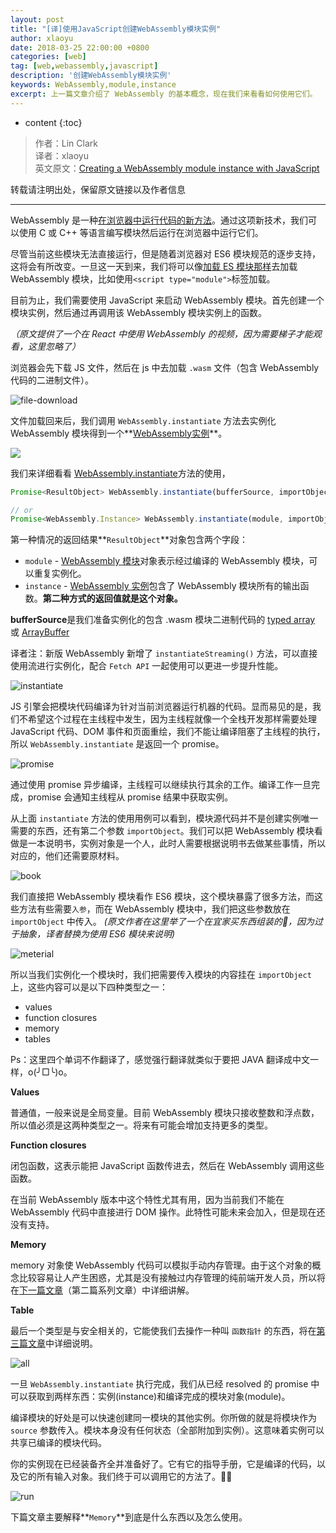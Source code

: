 ```yaml
---
layout: post
title: "[译]使用JavaScript创建WebAssembly模块实例"
author: xlaoyu
date: 2018-03-25 22:00:00 +0800
categories: [web]
tag: [web,webassembly,javascript]
description: '创建WebAssembly模块实例'
keywords: WebAssembly,module,instance
excerpt: 上一篇文章介绍了 WebAssembly 的基本概念，现在我们来看看如何使用它们。
---
```


* content
{:toc}


> 作者：Lin Clark  
  译者：xlaoyu  
  英文原文：[Creating a WebAssembly module instance with JavaScript](https://hacks.mozilla.org/2017/07/creating-a-webassembly-module-instance-with-javascript/)

转载请注明出处，保留原文链接以及作者信息

-----------------


WebAssembly 是一种[在浏览器中运行代码的新方法](https://hacks.mozilla.org/2017/02/a-cartoon-intro-to-webassembly/)。通过这项新技术，我们可以使用 C 或 C++ 等语言编写模块然后运行在浏览器中运行它们。

尽管当前这些模块无法直接运行，但是随着浏览器对 ES6 模块规范的逐步支持，这将会有所改变。一旦这一天到来，我们将可以像[加载 ES 模块那样](https://github.com/WebAssembly/design/issues/1087)去加载 WebAssembly 模块，比如使用`<script type="module">`标签加载。

目前为止，我们需要使用 JavaScript 来启动 WebAssembly 模块。首先创建一个模块实例，然后通过再调用该 WebAssembly 模块实例上的函数。

*（原文提供了一个在 React 中使用 WebAssembly 的视频，因为需要梯子才能观看，这里忽略了）*

浏览器会先下载 JS 文件，然后在 js 中去加载 `.wasm` 文件（包含 WebAssembly 代码的二进制文件）。

![file-download](https://i.loli.net/2018/03/24/5ab649eb3d1c1.png)

文件加载回来后，我们调用 `WebAssembly.instantiate` 方法去实例化 WebAssembly 模块得到一个**[WebAssembly实例](https://developer.mozilla.org/en-US/docs/Web/JavaScript/Reference/Global_Objects/WebAssembly/Instance)**。

![](https://i.loli.net/2018/03/24/5ab649ed7e1a7.png)

我们来详细看看 [WebAssembly.instantiate](https://developer.mozilla.org/en-US/docs/Web/JavaScript/Reference/Global_Objects/WebAssembly/instantiate)方法的使用，

```js
Promise<ResultObject> WebAssembly.instantiate(bufferSource, importObject);

// or
Promise<WebAssembly.Instance> WebAssembly.instantiate(module, importObject);
```

第一种情况的返回结果**`ResultObject`**对象包含两个字段：

- `module` - [WebAssembly 模块](https://developer.mozilla.org/en-US/docs/Web/JavaScript/Reference/Global_Objects/WebAssembly/Module)对象表示经过编译的 WebAssembly 模块，可以重复实例化。
- `instance` - [WebAssembly 实例](https://developer.mozilla.org/en-US/docs/Web/JavaScript/Reference/Global_Objects/WebAssembly/Instance)包含了 WebAssembly 模块所有的输出函数。**第二种方式的返回值就是这个对象。**

**bufferSource**是我们准备实例化的包含 .wasm 模块二进制代码的 [typed array](https://developer.mozilla.org/en-US/docs/Web/JavaScript/Typed_arrays) 或 [ArrayBuffer](https://developer.mozilla.org/en-US/docs/Web/JavaScript/Reference/Global_Objects/ArrayBuffer)

译者注：新版 WebAssembly 新增了 `instantiateStreaming()` 方法，可以直接使用流进行实例化，配合 `Fetch API` 一起使用可以更进一步提升性能。

![instantiate](https://i.loli.net/2018/03/25/5ab79447bd69d.png)

JS 引擎会把模块代码编译为针对当前浏览器运行机器的代码。显而易见的是，我们不希望这个过程在主线程中发生，因为主线程就像一个全栈开发那样需要处理 JavaScript 代码、DOM 事件和页面重绘，我们不能让编译阻塞了主线程的执行，所以 `WebAssembly.instantiate` 是返回一个 promise。

![promise](https://i.loli.net/2018/03/25/5ab79657b0d73.png)

通过使用 promise 异步编译，主线程可以继续执行其余的工作。编译工作一旦完成，promise 会通知主线程从 promise 结果中获取实例。

从上面 `instantiate` 方法的使用用例可以看到，模块源代码并不是创建实例唯一需要的东西，还有第二个参数 `importObject`。我们可以把 WebAssembly 模块看做是一本说明书，实例对象是一个人，此时人需要根据说明书去做某些事情，所以对应的，他们还需要原材料。

![book](https://i.loli.net/2018/03/25/5ab79d649a11c.png)

我们直接把 WebAssembly 模块看作 ES6 模块，这个模块暴露了很多方法，而这些方法有些需要`入参`，而在 WebAssembly 模块中，我们把这些参数放在 `importObject` 中传入。 *(原文作者在这里举了一个在宜家买东西组装的🌰，因为过于抽象，译者替换为使用 ES6 模块来说明)*

![meterial](https://i.loli.net/2018/03/25/5ab7a16031996.png)

所以当我们实例化一个模块时，我们把需要传入模块的内容挂在 `importObject` 上，这些内容可以是以下四种类型之一：

- values
- function closures
- memory
- tables

Ps：这里四个单词不作翻译了，感觉强行翻译就类似于要把 JAVA 翻译成中文一样，o(╯□╰)o。

**Values**

普通值，一般来说是全局变量。目前 WebAssembly 模块只接收整数和浮点数，所以值必须是这两种类型之一。将来有可能会增加支持更多的类型。


**Function closures**

闭包函数，这表示能把 JavaScript 函数传进去，然后在 WebAssembly 调用这些函数。

在当前 WebAssembly 版本中这个特性尤其有用，因为当前我们不能在 WebAssembly 代码中直接进行 DOM 操作。此特性可能未来会加入，但是现在还没有支持。


**Memory**

memory 对象使 WebAssembly 代码可以模拟手动内存管理。由于这个对象的概念比较容易让人产生困惑，尤其是没有接触过内存管理的纯前端开发人员，所以将在[下一篇文章]()（第二篇系列文章）中详细讲解。


**Table**

最后一个类型是与安全相关的，它能使我们去操作一种叫 `函数指针` 的东西，将在[第三篇文章]()中详细说明。


![all](https://i.loli.net/2018/03/25/5ab7a643c0db8.png)


一旦 `WebAssembly.instantiate` 执行完成，我们从已经 resolved 的 promise 中可以获取到两样东西：实例(instance)和编译完成的模块对象(module)。

编译模块的好处是可以快速创建同一模块的其他实例。你所做的就是将模块作为 `source` 参数传入。模块本身没有任何状态（全部附加到实例）。这意味着实例可以共享已编译的模块代码。

你的实例现在已经装备齐全并准备好了。它有它的指导手册，它是编译的代码，以及它的所有输入对象。我们终于可以调用它的方法了。🎉🎉

![run](https://i.loli.net/2018/03/25/5ab7a91892402.png)


下篇文章主要解释**`Memory`**到底是什么东西以及怎么使用。